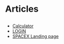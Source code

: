 # Articles


##
- [Calculator](https://pramodthorat7.github.io/Articles/Calculator%20S/index.html)
- [LOGIN](https://pramodthorat7.github.io/Articles/LOGIN%20S/index.html)
- [SPACEX Landing page](https://pramodthorat7.github.io/Articles/SPACEX%20Landing%20page/index.html)
